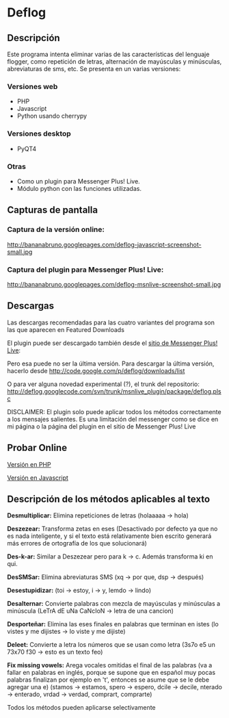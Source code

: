 # Deflog #

## Descripción ##

Este programa intenta eliminar varias de las características del lenguaje flogger, como repetición de letras, alternación de mayúsculas y minúsculas, abreviaturas de sms, etc.
Se presenta en un varias versiones:

### Versiones web ###
  * PHP
  * Javascript
  * Python usando cherrypy

### Versiones desktop ###
  * PyQT4

### Otras ###
  * Como un plugin para Messenger Plus! Live.
  * Módulo python con las funciones utilizadas.


## Capturas de pantalla ##

### Captura de la versión online: ###

[http://bananabruno.googlepages.com/deflog-javascript-screenshot-small.jpg ](http://bananabruno.googlepages.com/deflog-javascript-screenshot.jpg)


### Captura del plugin para Messenger Plus! Live: ###

[http://bananabruno.googlepages.com/deflog-msnlive-screenshot-small.jpg ](http://bananabruno.googlepages.com/deflog-msnlive-screenshot.jpg)



## Descargas ##

Las descargas recomendadas para las cuatro variantes del programa son las que aparecen en Featured Downloads

El plugin puede ser descargado también desde el [sitio de Messenger Plus! Live](http://www.msgpluslive.net/scripts/view/404-DeFlog/):

Pero esa puede no ser la última versión. Para descargar la última versión, hacerlo desde http://code.google.com/p/deflog/downloads/list

O para ver alguna novedad experimental (?), el trunk del repositorio:
http://deflog.googlecode.com/svn/trunk/msnlive_plugin/package/deflog.plsc

DISCLAIMER: El plugin solo puede aplicar todos los métodos correctamente a los mensajes salientes. Es una limitación del messenger como se dice en mi página o la página del plugin en el sitio de Messenger Plus! Live

## Probar Online ##
[Versión en PHP](http://www.santiagobruno.com.ar/php/desfotologuear.php)

[Versión en Javascript](http://www.santiagobruno.com.ar/javascript/desfotologuear.html)

## Descripción de los métodos aplicables al texto ##

**Desmultiplicar:** Elimina repeticiones de letras (holaaaaa -> hola)

**Deszezear:** Transforma zetas en eses (Desactivado por defecto ya que no es nada inteligente, y si el texto está relativamente bien escrito generará más errores de ortografía de los que solucionará)

**Des-k-ar:** Similar a Deszezear pero para k -> c. Además transforma ki en qui.

**DesSMSar:** Elimina abreviaturas SMS (xq -> por que, dsp -> después)

**Desestupidizar:** (toi -> estoy, i -> y, lemdo -> lindo)

**Desalternar:** Convierte palabras con mezcla de mayúsculas y minúsculas a minúscula (LeTrA dE uNa CaNcIoN -> letra de una cancion)

**Desporteñar:** Elimina las eses finales en palabras que terminan en istes (lo vistes y me dijistes -> lo viste y me dijiste)

**Deleet:** Convierte a letra los números que se usan como letra (3s7o e5 un 73x70 f30 -> esto es un texto feo)

**Fix missing vowels:** Arega vocales omitidas el final de las palabras (va a fallar en palabras en inglés, porque se supone que en español muy pocas palabras finalizan por ejemplo en 't', entonces se asume que se le debe agregar una e) (stamos -> estamos, spero -> espero, dcile -> decile, nterado -> enterado, vrdad -> verdad, comprart, comprarte)

Todos los métodos pueden aplicarse selectivamente